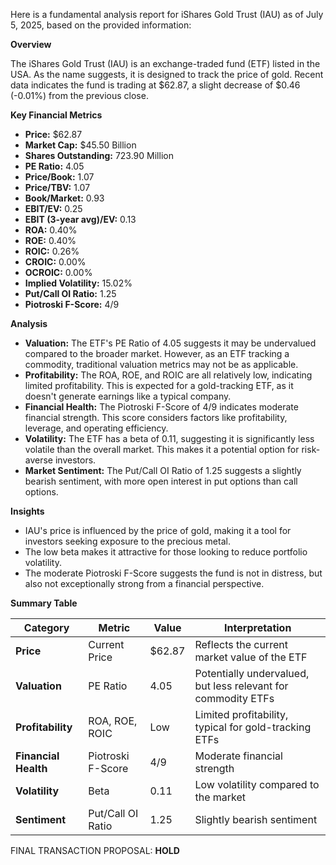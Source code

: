 Here is a fundamental analysis report for iShares Gold Trust (IAU) as of July 5, 2025, based on the provided information:

**Overview**

The iShares Gold Trust (IAU) is an exchange-traded fund (ETF) listed in the USA. As the name suggests, it is designed to track the price of gold. Recent data indicates the fund is trading at $62.87, a slight decrease of $0.46 (-0.01%) from the previous close.

**Key Financial Metrics**

*   **Price:** \$62.87
*   **Market Cap:** \$45.50 Billion
*   **Shares Outstanding:** 723.90 Million
*   **PE Ratio:** 4.05
*   **Price/Book:** 1.07
*   **Price/TBV:** 1.07
*   **Book/Market:** 0.93
*   **EBIT/EV:** 0.25
*   **EBIT (3-year avg)/EV:** 0.13
*   **ROA:** 0.40%
*   **ROE:** 0.40%
*   **ROIC:** 0.26%
*   **CROIC:** 0.00%
*   **OCROIC:** 0.00%
*   **Implied Volatility:** 15.02%
*   **Put/Call OI Ratio:** 1.25
*   **Piotroski F-Score:** 4/9

**Analysis**

*   **Valuation:** The ETF's PE Ratio of 4.05 suggests it may be undervalued compared to the broader market. However, as an ETF tracking a commodity, traditional valuation metrics may not be as applicable.
*   **Profitability:** The ROA, ROE, and ROIC are all relatively low, indicating limited profitability. This is expected for a gold-tracking ETF, as it doesn't generate earnings like a typical company.
*   **Financial Health:** The Piotroski F-Score of 4/9 indicates moderate financial strength. This score considers factors like profitability, leverage, and operating efficiency.
*   **Volatility:** The ETF has a beta of 0.11, suggesting it is significantly less volatile than the overall market. This makes it a potential option for risk-averse investors.
*   **Market Sentiment:** The Put/Call OI Ratio of 1.25 suggests a slightly bearish sentiment, with more open interest in put options than call options.

**Insights**

*   IAU's price is influenced by the price of gold, making it a tool for investors seeking exposure to the precious metal.
*   The low beta makes it attractive for those looking to reduce portfolio volatility.
*   The moderate Piotroski F-Score suggests the fund is not in distress, but also not exceptionally strong from a financial perspective.

**Summary Table**

| Category          | Metric                      | Value        | Interpretation                                                 |
| ----------------- | --------------------------- | ------------ | -------------------------------------------------------------- |
| **Price**         | Current Price               | \$62.87      | Reflects the current market value of the ETF                  |
| **Valuation**       | PE Ratio                    | 4.05         | Potentially undervalued, but less relevant for commodity ETFs |
| **Profitability**   | ROA, ROE, ROIC              | Low          | Limited profitability, typical for gold-tracking ETFs         |
| **Financial Health** | Piotroski F-Score           | 4/9          | Moderate financial strength                                    |
| **Volatility**    | Beta                        | 0.11         | Low volatility compared to the market                          |
| **Sentiment**     | Put/Call OI Ratio           | 1.25         | Slightly bearish sentiment                                     |

FINAL TRANSACTION PROPOSAL: **HOLD**